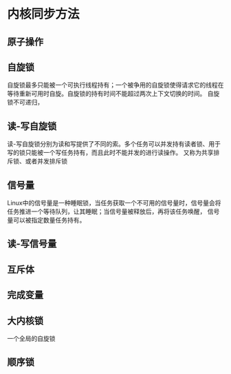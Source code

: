 # 内核同步方法


## 原子操作


## 自旋锁

自旋锁最多只能被一个可执行线程持有；一个被争用的自旋锁使得请求它的线程在等待重新可用时自旋。自旋锁的持有时间不能超过两次上下文切换的时间。
自旋锁不可递归，

## 读-写自旋锁

读-写自旋锁分别为读和写提供了不同的索。多个任务可以并发持有读者锁、用于写的锁只能被一个写任务持有，而且此时不能并发的进行读操作。
又称为共享排斥锁、或者并发排斥锁


## 信号量

Linux中的信号量是一种睡眠锁，当任务获取一个不可用的信号量时，信号量会将任务推进一个等待队列，让其睡眠；当信号量被释放后，再将该任务唤醒，
信号量可以被指定数量任务持有。


## 读-写信号量


## 互斥体



## 完成变量


## 大内核锁

一个全局的自旋锁



## 顺序锁
